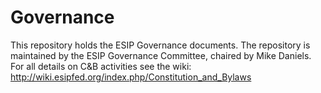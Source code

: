 # Governance
This repository holds the ESIP Governance documents. The repository is maintained by the ESIP Governance Committee, chaired by Mike Daniels. For all details on C&B activities see the wiki: http://wiki.esipfed.org/index.php/Constitution_and_Bylaws
